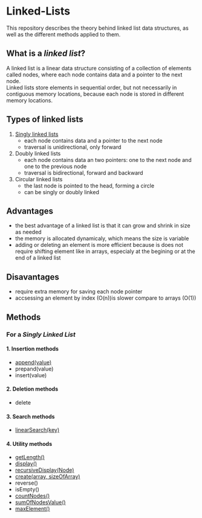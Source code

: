 # Linked-Lists
This repository describes the theory behind linked list data structures, as well as the different methods applied to them.

## What is a *linked list*?

A linked list is a linear data structure consisting of a collection of elements called nodes, where each node contains data and a pointer to the next node.<br>
Linked lists store elements in sequential order, but not necessarily in contiguous memory locations, because each node is stored in different memory locations.

## Types of linked lists

1. [Singly linked lists](https://github.com/SamiIonesi/Singly_Linked_Lists/tree/main)
    - each node contains data and a pointer to the next node
    - traversal is unidirectional, only forward
2. Doubly linked lists
    - each node contains data an two pointers: one to the next node and one to the previous node
    - traversal is bidirectional, forward and backward
3. Circular linked lists
    - the last node is pointed to the head, forming a circle
    - can be singly or doubly linked

## Advantages

- the best advantage of a linked list is that it can grow and shrink in size as needed
- the memory is allocated dynamicaly, which means the size is variable
- adding or deleting an element is more efficient because is does not require shifting element like in arrays, especialy at the begining or at the end of a linked list

## Disavantages

- require extra memory for saving each node pointer
- accsessing an element by index (O(n))is slower compare to arrays (O(1))

## Methods
### For a *Singly Linked List*

#### 1. Insertion methods
   - [append(value)](https://github.com/SamiIonesi/Singly_Linked_Lists/blob/main/README.md#--appendvalue)
   - prepand(value)
   - insert(value)
#### 2. Deletion methods
   - delete
#### 3. Search methods
   - [linearSearch(key)](https://github.com/SamiIonesi/Singly_Linked_Lists/blob/main/README.md#--linearsearchkey)
#### 4. Utility methods
   - [getLength()](https://github.com/SamiIonesi/Singly_Linked_Lists/blob/main/README.md#getlength)
   - [display()](https://github.com/SamiIonesi/Singly_Linked_Lists/blob/main/README.md#--display)
   - [recursiveDisplay(Node)](https://github.com/SamiIonesi/Singly_Linked_Lists/blob/main/README.md#--recursivedisplaynode)
   - [create(array, sizeOfArray)](https://github.com/SamiIonesi/Singly_Linked_Lists/blob/main/README.md#--createarray-sizeofarray)
   - reverse()
   - isEmpty()
   - [countNodes()](https://github.com/SamiIonesi/Singly_Linked_Lists/blob/main/README.md#--sumofnodesvalue)
   - [sumOfNodesValue()](https://github.com/SamiIonesi/Singly_Linked_Lists/blob/main/README.md#--sumofnodesvalue)
   - [maxElement()](https://github.com/SamiIonesi/Singly_Linked_Lists/blob/main/README.md#--maxelement)
